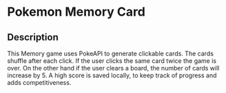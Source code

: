 # Pokemon Memory Card

## Description

This Memory game uses PokeAPI to generate clickable cards. The cards shuffle after each click. If the user clicks the same card twice the game is over. On the other hand if the user clears a board, the number of cards will increase by 5. A high score is saved locally, to keep track of progress and adds competitiveness.
